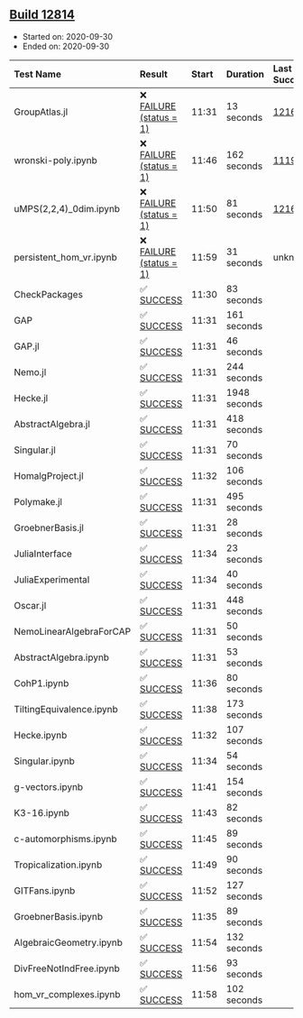 ## [Build 12814](https://oscarci.mathematik.uni-kl.de/job/oscar/12814/)

* Started on: 2020-09-30
* Ended on: 2020-09-30

| Test Name    | Result | Start | Duration | Last Success | First Failure |
|:-------------|:-------|:------|:---------|:-------------|:--------------|
| GroupAtlas.jl | ❌ [FAILURE (status = 1)](https://oscarci.mathematik.uni-kl.de/job/oscar/12814/artifact/logs/build-12814/GroupAtlas.jl.log) | 11:31 | 13 seconds | [12167](https://oscarci.mathematik.uni-kl.de/job/oscar/12167/) | [12168](https://oscarci.mathematik.uni-kl.de/job/oscar/12168/) |
| wronski-poly.ipynb | ❌ [FAILURE (status = 1)](https://oscarci.mathematik.uni-kl.de/job/oscar/12814/artifact/logs/build-12814/wronski-poly.ipynb.log) | 11:46 | 162 seconds | [11192](https://oscarci.mathematik.uni-kl.de/job/oscar/11192/) | [11193](https://oscarci.mathematik.uni-kl.de/job/oscar/11193/) |
| uMPS(2,2,4)_0dim.ipynb | ❌ [FAILURE (status = 1)](https://oscarci.mathematik.uni-kl.de/job/oscar/12814/artifact/logs/build-12814/uMPS-2-2-4-_0dim.ipynb.log) | 11:50 | 81 seconds | [12167](https://oscarci.mathematik.uni-kl.de/job/oscar/12167/) | [12168](https://oscarci.mathematik.uni-kl.de/job/oscar/12168/) |
| persistent_hom_vr.ipynb | ❌ [FAILURE (status = 1)](https://oscarci.mathematik.uni-kl.de/job/oscar/12814/artifact/logs/build-12814/persistent_hom_vr.ipynb.log) | 11:59 | 31 seconds | unknown | unknown |
| CheckPackages | ✅ [SUCCESS](https://oscarci.mathematik.uni-kl.de/job/oscar/12814/artifact/logs/build-12814/CheckPackages.log) | 11:30 | 83 seconds |  |  |
| GAP | ✅ [SUCCESS](https://oscarci.mathematik.uni-kl.de/job/oscar/12814/artifact/logs/build-12814/GAP.log) | 11:31 | 161 seconds |  |  |
| GAP.jl | ✅ [SUCCESS](https://oscarci.mathematik.uni-kl.de/job/oscar/12814/artifact/logs/build-12814/GAP.jl.log) | 11:31 | 46 seconds |  |  |
| Nemo.jl | ✅ [SUCCESS](https://oscarci.mathematik.uni-kl.de/job/oscar/12814/artifact/logs/build-12814/Nemo.jl.log) | 11:31 | 244 seconds |  |  |
| Hecke.jl | ✅ [SUCCESS](https://oscarci.mathematik.uni-kl.de/job/oscar/12814/artifact/logs/build-12814/Hecke.jl.log) | 11:31 | 1948 seconds |  |  |
| AbstractAlgebra.jl | ✅ [SUCCESS](https://oscarci.mathematik.uni-kl.de/job/oscar/12814/artifact/logs/build-12814/AbstractAlgebra.jl.log) | 11:31 | 418 seconds |  |  |
| Singular.jl | ✅ [SUCCESS](https://oscarci.mathematik.uni-kl.de/job/oscar/12814/artifact/logs/build-12814/Singular.jl.log) | 11:31 | 70 seconds |  |  |
| HomalgProject.jl | ✅ [SUCCESS](https://oscarci.mathematik.uni-kl.de/job/oscar/12814/artifact/logs/build-12814/HomalgProject.jl.log) | 11:32 | 106 seconds |  |  |
| Polymake.jl | ✅ [SUCCESS](https://oscarci.mathematik.uni-kl.de/job/oscar/12814/artifact/logs/build-12814/Polymake.jl.log) | 11:31 | 495 seconds |  |  |
| GroebnerBasis.jl | ✅ [SUCCESS](https://oscarci.mathematik.uni-kl.de/job/oscar/12814/artifact/logs/build-12814/GroebnerBasis.jl.log) | 11:31 | 28 seconds |  |  |
| JuliaInterface | ✅ [SUCCESS](https://oscarci.mathematik.uni-kl.de/job/oscar/12814/artifact/logs/build-12814/JuliaInterface.log) | 11:34 | 23 seconds |  |  |
| JuliaExperimental | ✅ [SUCCESS](https://oscarci.mathematik.uni-kl.de/job/oscar/12814/artifact/logs/build-12814/JuliaExperimental.log) | 11:34 | 40 seconds |  |  |
| Oscar.jl | ✅ [SUCCESS](https://oscarci.mathematik.uni-kl.de/job/oscar/12814/artifact/logs/build-12814/Oscar.jl.log) | 11:31 | 448 seconds |  |  |
| NemoLinearAlgebraForCAP | ✅ [SUCCESS](https://oscarci.mathematik.uni-kl.de/job/oscar/12814/artifact/logs/build-12814/NemoLinearAlgebraForCAP.log) | 11:31 | 50 seconds |  |  |
| AbstractAlgebra.ipynb | ✅ [SUCCESS](https://oscarci.mathematik.uni-kl.de/job/oscar/12814/artifact/logs/build-12814/AbstractAlgebra.ipynb.log) | 11:31 | 53 seconds |  |  |
| CohP1.ipynb | ✅ [SUCCESS](https://oscarci.mathematik.uni-kl.de/job/oscar/12814/artifact/logs/build-12814/CohP1.ipynb.log) | 11:36 | 80 seconds |  |  |
| TiltingEquivalence.ipynb | ✅ [SUCCESS](https://oscarci.mathematik.uni-kl.de/job/oscar/12814/artifact/logs/build-12814/TiltingEquivalence.ipynb.log) | 11:38 | 173 seconds |  |  |
| Hecke.ipynb | ✅ [SUCCESS](https://oscarci.mathematik.uni-kl.de/job/oscar/12814/artifact/logs/build-12814/Hecke.ipynb.log) | 11:32 | 107 seconds |  |  |
| Singular.ipynb | ✅ [SUCCESS](https://oscarci.mathematik.uni-kl.de/job/oscar/12814/artifact/logs/build-12814/Singular.ipynb.log) | 11:34 | 54 seconds |  |  |
| g-vectors.ipynb | ✅ [SUCCESS](https://oscarci.mathematik.uni-kl.de/job/oscar/12814/artifact/logs/build-12814/g-vectors.ipynb.log) | 11:41 | 154 seconds |  |  |
| K3-16.ipynb | ✅ [SUCCESS](https://oscarci.mathematik.uni-kl.de/job/oscar/12814/artifact/logs/build-12814/K3-16.ipynb.log) | 11:43 | 82 seconds |  |  |
| c-automorphisms.ipynb | ✅ [SUCCESS](https://oscarci.mathematik.uni-kl.de/job/oscar/12814/artifact/logs/build-12814/c-automorphisms.ipynb.log) | 11:45 | 89 seconds |  |  |
| Tropicalization.ipynb | ✅ [SUCCESS](https://oscarci.mathematik.uni-kl.de/job/oscar/12814/artifact/logs/build-12814/Tropicalization.ipynb.log) | 11:49 | 90 seconds |  |  |
| GITFans.ipynb | ✅ [SUCCESS](https://oscarci.mathematik.uni-kl.de/job/oscar/12814/artifact/logs/build-12814/GITFans.ipynb.log) | 11:52 | 127 seconds |  |  |
| GroebnerBasis.ipynb | ✅ [SUCCESS](https://oscarci.mathematik.uni-kl.de/job/oscar/12814/artifact/logs/build-12814/GroebnerBasis.ipynb.log) | 11:35 | 89 seconds |  |  |
| AlgebraicGeometry.ipynb | ✅ [SUCCESS](https://oscarci.mathematik.uni-kl.de/job/oscar/12814/artifact/logs/build-12814/AlgebraicGeometry.ipynb.log) | 11:54 | 132 seconds |  |  |
| DivFreeNotIndFree.ipynb | ✅ [SUCCESS](https://oscarci.mathematik.uni-kl.de/job/oscar/12814/artifact/logs/build-12814/DivFreeNotIndFree.ipynb.log) | 11:56 | 93 seconds |  |  |
| hom_vr_complexes.ipynb | ✅ [SUCCESS](https://oscarci.mathematik.uni-kl.de/job/oscar/12814/artifact/logs/build-12814/hom_vr_complexes.ipynb.log) | 11:58 | 102 seconds |  |  |
